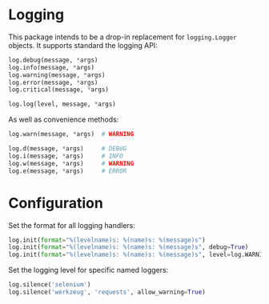 # Logging

This package intends to be a drop-in replacement for `logging.Logger` objects. It supports standard the logging API:

```python
log.debug(message, *args)
log.info(message, *args)
log.warning(message, *args)
log.error(message, *args)
log.critical(message, *args)

log.log(level, message, *args)
```

As well as convenience methods:

```python
log.warn(message, *args)  # WARNING

log.d(message, *args)     # DEBUG
log.i(message, *args)     # INFO
log.w(message, *args)     # WARNING
log.e(message, *args)     # ERROR
```

# Configuration

Set the format for all logging handlers:

```python
log.init(format="%(levelname)s: %(name)s: %(message)s")
log.init(format="%(levelname)s: %(name)s: %(message)s", debug=True)
log.init(format="%(levelname)s: %(name)s: %(message)s", level=log.WARNING)
```

Set the logging level for specific named loggers:

```python
log.silence('selenium')
log.silence('werkzeug', 'requests', allow_warning=True)
```
